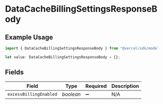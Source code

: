 # DataCacheBillingSettingsResponseBody

## Example Usage

```typescript
import { DataCacheBillingSettingsResponseBody } from "@vercel/sdk/models/operations/datacachebillingsettings.js";

let value: DataCacheBillingSettingsResponseBody = {};
```

## Fields

| Field                  | Type                   | Required               | Description            |
| ---------------------- | ---------------------- | ---------------------- | ---------------------- |
| `excessBillingEnabled` | *boolean*              | :heavy_minus_sign:     | N/A                    |